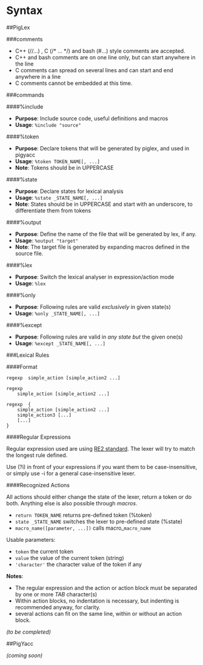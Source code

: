 Syntax
======

##PigLex

###comments

* C++ (//...) , C (/* ... */) and bash (#...) style comments are accepted.
* C++ and bash comments are on one line only, but can start anywhere in the line
* C comments can spread on several lines and can start and end anywhere in a line
* C comments cannot be embedded at this time.


###commands

####%include

* **Purpose**: Include source code, useful definitions and macros
* **Usage**: `%include "source"`

####%token

* **Purpose**: Declare tokens that will be generated by piglex, and used in pigyacc
* **Usage**: `%token TOKEN_NAME[, ...]`
* **Note**: Tokens should be in UPPERCASE

####%state

* **Purpose**: Declare states for lexical analysis
* **Usage**: `%state _STATE_NAME[, ...]`
* **Note**: States should be in UPPERCASE and start with an underscore, to differentiate them from tokens

####%output

* **Purpose**: Define the name of the file that will be generated by lex, if any.
* **Usage**: `%output "target"`
* **Note**: The target file is generated by expanding macros defined in the source file.

####%lex

* **Purpose**: Switch the lexical analyser in expression/action mode
* **Usage**: `%lex`

####%only

* **Purpose**: Following rules are valid _exclusively_ in given state(s)
* **Usage**: `%only _STATE_NAME[, ...]`

####%except

* **Purpose**: Following rules are valid in _any state but_ the given one(s)
* **Usage**: `%except _STATE_NAME[, ...]`


###Lexical Rules

####Format

```
regexp	simple_action [simple_action2 ...]

regexp
	simple_action [simple_action2 ...]

regexp	{
	simple_action [simple_action2 ...]
	simple_action3 [...]
	[...]
}
```

####Regular Expressions

Regular expression used are using [RE2 standard](http://code.google.com/p/re2/wiki/Syntax).
The lexer will try to match the longest rule defined.

Use (?i) in front of your expressions if you want them to be case-insensitive, or simply use
-i for a general case-insensitive lexer.

####Recognized Actions

All actions should either change the state of the lexer, return a token or do both. Anything else is also
possible through _macros_.

* `return TOKEN_NAME` returns pre-defined token (%token)
* `state _STATE_NAME` switches the lexer to pre-defined state (%state)
* `macro_name([parameter, ...])` calls macro_`macro_name`

Usable parameters:
* `token` the current token
* `value` the value of the current token (string)
* `'character'` the character value of the token if any

**Notes**:

* The regular expression and the action or action block must be separated by one or more *TAB* character(s)
* Within action blocks, no indentation is necessary, but indenting is recommended anyway, for clarity.
* several actions can fit on the same line, within or without an action block.



_(to be completed)_

##PigYacc

_(coming soon)_
